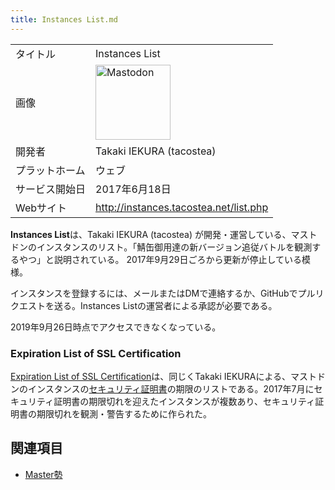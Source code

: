 ```yaml
---
title: Instances List.md
---
```

<div>

|                |                                                                                                                                                                                                                                                                                                        |
|----------------|--------------------------------------------------------------------------------------------------------------------------------------------------------------------------------------------------------------------------------------------------------------------------------------------------------|
| タイトル       | Instances List                                                                                                                                                                                                                                                                                         |
| 画像           | [<img src="/images/thumb/0/00/Mastodon_logo.png/120px-Mastodon_logo.png" srcset="/images/thumb/0/00/Mastodon_logo.png/180px-Mastodon_logo.png 1.5x, /images/0/00/Mastodon_logo.png 2x" width="120" height="120" alt="Mastodon" />](/%E3%83%95%E3%82%A1%E3%82%A4%E3%83%AB:Mastodon_logo.png "Mastodon") |
| 開発者         | Takaki IEKURA (tacostea)                                                                                                                                                                                                                                                                               |
| プラットホーム | ウェブ                                                                                                                                                                                                                                                                                                 |
| サービス開始日 | 2017年6月18日                                                                                                                                                                                                                                                                                          |
| Webサイト      | <a href="http://instances.tacostea.net/list.php" rel="nofollow">http://instances.tacostea.net/list.php</a>                                                                                                                                                                                             |

  
**Instances List**は、Takaki IEKURA (tacostea) が開発・運営している、マストドンのインスタンスのリスト。「鯖缶御用達の新バージョン追従バトルを観測するやつ」と説明されている。 2017年9月29日ごろから更新が停止している模様。

インスタンスを登録するには、メールまたはDMで連絡するか、GitHubでプルリクエストを送る。Instances Listの運営者による承認が必要である。

2019年9月26日時点でアクセスできなくなっている。

### Expiration List of SSL Certification

<a href="http://instances.tacostea.net/ssl-exp.txt" rel="nofollow">Expiration List of SSL Certification</a>は、同じくTakaki IEKURAによる、マストドンのインスタンスの[セキュリティ証明書](/%E3%82%BB%E3%82%AD%E3%83%A5%E3%83%AA%E3%83%86%E3%82%A3%E8%A8%BC%E6%98%8E%E6%9B%B8 "セキュリティ証明書")の期限のリストである。2017年7月にセキュリティ証明書の期限切れを迎えたインスタンスが複数あり、セキュリティ証明書の期限切れを観測・警告するために作られた。

## 関連項目

-   [Master勢](/Master%E5%8B%A2 "Master勢")

</div>
